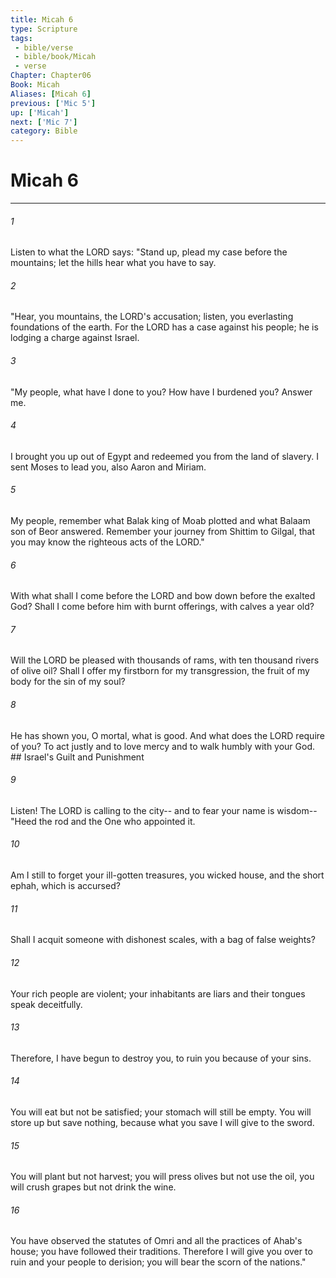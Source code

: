 ```yaml
---
title: Micah 6
type: Scripture
tags:
 - bible/verse
 - bible/book/Micah
 - verse
Chapter: Chapter06
Book: Micah
Aliases: [Micah 6]
previous: ['Mic 5']
up: ['Micah']
next: ['Mic 7']
category: Bible
---
```

# Micah 6

***


###### 1 
Listen to what the LORD says: "Stand up, plead my case before the mountains; let the hills hear what you have to say. 

###### 2 
"Hear, you mountains, the LORD's accusation; listen, you everlasting foundations of the earth. For the LORD has a case against his people; he is lodging a charge against Israel. 

###### 3 
"My people, what have I done to you? How have I burdened you? Answer me. 

###### 4 
I brought you up out of Egypt and redeemed you from the land of slavery. I sent Moses to lead you, also Aaron and Miriam. 

###### 5 
My people, remember what Balak king of Moab plotted and what Balaam son of Beor answered. Remember your journey from Shittim to Gilgal, that you may know the righteous acts of the LORD." 

###### 6 
With what shall I come before the LORD and bow down before the exalted God? Shall I come before him with burnt offerings, with calves a year old? 

###### 7 
Will the LORD be pleased with thousands of rams, with ten thousand rivers of olive oil? Shall I offer my firstborn for my transgression, the fruit of my body for the sin of my soul? 

###### 8 
He has shown you, O mortal, what is good. And what does the LORD require of you? To act justly and to love mercy and to walk humbly with your God. ## Israel's Guilt and Punishment 

###### 9 
Listen! The LORD is calling to the city-- and to fear your name is wisdom-- "Heed the rod and the One who appointed it. 

###### 10 
Am I still to forget your ill-gotten treasures, you wicked house, and the short ephah, which is accursed? 

###### 11 
Shall I acquit someone with dishonest scales, with a bag of false weights? 

###### 12 
Your rich people are violent; your inhabitants are liars and their tongues speak deceitfully. 

###### 13 
Therefore, I have begun to destroy you, to ruin you because of your sins. 

###### 14 
You will eat but not be satisfied; your stomach will still be empty. You will store up but save nothing, because what you save I will give to the sword. 

###### 15 
You will plant but not harvest; you will press olives but not use the oil, you will crush grapes but not drink the wine. 

###### 16 
You have observed the statutes of Omri and all the practices of Ahab's house; you have followed their traditions. Therefore I will give you over to ruin and your people to derision; you will bear the scorn of the nations." 

